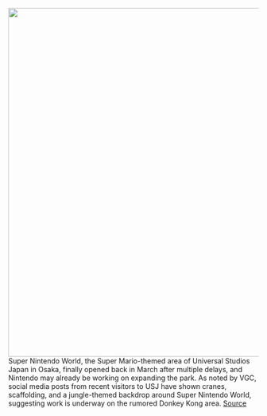 <img src='https://cdn.vox-cdn.com/thumbor/I0p65p7hk9qh-ERq2PGg4X8Fo-Y=/0x0:2040x1360/1200x800/filters:focal(854x590:1180x916)/cdn.vox-cdn.com/uploads/chorus_image/image/69665315/DSCF7652.0.jpg' width='700px' /><br/>
Super Nintendo World, the Super Mario-themed area of Universal Studios Japan in Osaka, finally opened back in March after multiple delays, and Nintendo may already be working on expanding the park. As noted by VGC, social media posts from recent visitors to USJ have shown cranes, scaffolding, and a jungle-themed backdrop around Super Nintendo World, suggesting work is underway on the rumored Donkey Kong area.
<a href='https://www.theverge.com/2021/8/2/22605383/super-nintendo-world-donkey-kong-area-construction'> Source <a/>